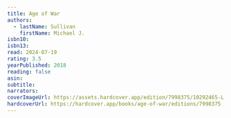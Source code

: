 ```yaml
---
title: Age of War
authors:
  - lastName: Sullivan
    firstName: Michael J.
isbn10:
isbn13:
read: 2024-07-19
rating: 3.5
yearPublished: 2018
reading: false
asin:
subtitle:
narrators:
coverImageUrl: https://assets.hardcover.app/edition/7998375/10292465-L.jpg
hardcoverUrl: https://hardcover.app/books/age-of-war/editions/7998375
---
```

